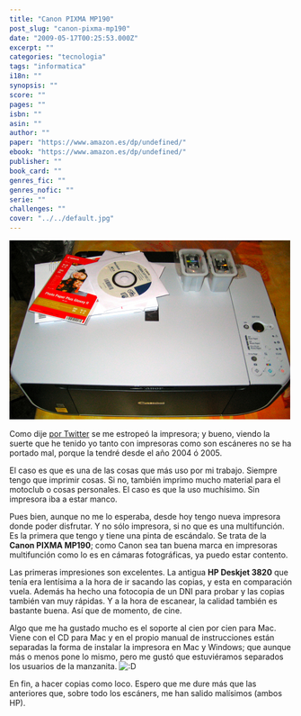 ```yaml
---
title: "Canon PIXMA MP190"
post_slug: "canon-pixma-mp190"
date: "2009-05-17T00:25:53.000Z"
excerpt: ""
categories: "tecnologia"
tags: "informatica"
i18n: ""
synopsis: ""
score: ""
pages: ""
isbn: ""
asin: ""
author: ""
paper: "https://www.amazon.es/dp/undefined/"
ebook: "https://www.amazon.es/dp/undefined/"
publisher: ""
book_card: ""
genres_fic: ""
genres_nofic: ""
serie: ""
challenges: ""
cover: "../../default.jpg"
---
```


![Canon Pixma MP190](images/canon-pixma-mp190.jpg "Canon Pixma MP190")

Como dije [por Twitter](http://twitter.com/wizard/status/1811153937) se me estropeó la impresora; y bueno, viendo la suerte que he tenido yo tanto con impresoras como son escáneres no se ha portado mal, porque la tendré desde el año 2004 ó 2005.

El caso es que es una de las cosas que más uso por mi trabajo. Siempre tengo que imprimir cosas. Si no, también imprimo mucho material para el motoclub o cosas personales. El caso es que la uso muchísimo. Sin impresora iba a estar manco.

Pues bien, aunque no me lo esperaba, desde hoy tengo nueva impresora donde poder disfrutar. Y no sólo impresora, si no que es una multifunción. Es la primera que tengo y tiene una pinta de escándalo. Se trata de la **Canon PIXMA MP190**; como Canon sea tan buena marca en impresoras multifunción como lo es en cámaras fotográficas, ya puedo estar contento.

Las primeras impresiones son excelentes. La antigua **HP Deskjet 3820** que tenía era lentísima a la hora de ir sacando las copias, y esta en comparación vuela. Además ha hecho una fotocopia de un DNI para probar y las copias también van muy rápidas. Y a la hora de escanear, la calidad también es bastante buena. Así que de momento, de cine.

Algo que me ha gustado mucho es el soporte al cien por cien para Mac. Viene con el CD para Mac y en el propio manual de instrucciones están separadas la forma de instalar la impresora en Mac y Windows; que aunque más o menos pone lo mismo, pero me gustó que estuviéramos separados los usuarios de la manzanita. ![:D](http://fjp.es/wp-includes/images/smilies/icon_biggrin.gif)

En fin, a hacer copias como loco. Espero que me dure más que las anteriores que, sobre todo los escáners, me han salido malísimos (ambos HP).
